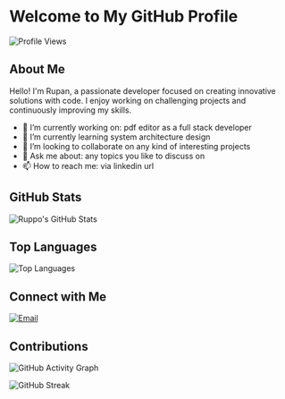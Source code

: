 # Welcome to My GitHub Profile

![Profile Views](https://komarev.com/ghpvc/?username=ruppo-912116&color=green)

## About Me

Hello! I'm Rupan, a passionate developer focused on creating innovative solutions with code. I enjoy working on challenging projects and continuously improving my skills.

- 🔭 I’m currently working on: pdf editor as a full stack developer
- 🌱 I’m currently learning system architecture design 
- 👯 I’m looking to collaborate on any kind of interesting projects
- 💬 Ask me about: any topics you like to discuss on
- 📫 How to reach me: via linkedin url

## GitHub Stats

![Ruppo's GitHub Stats](https://github-readme-stats.vercel.app/api?username=ruppo-912116&show_icons=true&theme=radical)

## Top Languages

![Top Languages](https://github-readme-stats.vercel.app/api/top-langs/?username=ruppo-912116&layout=compact&theme=radical)

## Connect with Me

[![Email](https://img.shields.io/badge/Email-red?style=flat-square&logo=gmail&logoColor=white)](mailto:newruppo123@gmail.com)

## Contributions

![GitHub Activity Graph](https://activity-graph.herokuapp.com/graph?username=ruppo-912116&theme=react-dark&hide_border=true&area=true)

![GitHub Streak](https://github-readme-streak-stats.herokuapp.com/?user=ruppo-912116&theme=radical)
